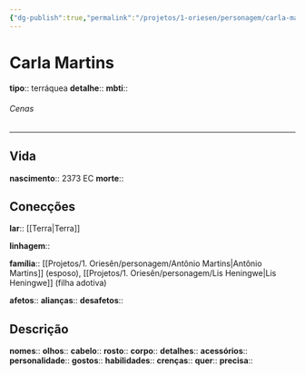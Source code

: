 ```yaml
---
{"dg-publish":true,"permalink":"/projetos/1-oriesen/personagem/carla-martins/","dgHomeLink":true,"dgPassFrontmatter":false}
---
```



# Carla Martins
**tipo**:: terráquea
**detalhe**:: 
**mbti**:: 

###### Cenas



---
## Vida
**nascimento**:: 2373 EC
**morte**:: 


## Conecções
**lar**:: [[Terra|Terra]]

**linhagem**:: 

**família**:: [[Projetos/1. Oriesên/personagem/Antônio Martins|Antônio Martins]] (esposo), [[Projetos/1. Oriesên/personagem/Lis Heningwe|Lis Heningwe]] (filha adotiva)

**afetos**:: 
**alianças**:: 
**desafetos**:: 


## Descrição
**nomes**:: 
**olhos**:: 
**cabelo**:: 
**rosto**:: 
**corpo**:: 
**detalhes**:: 
**acessórios**:: 
**personalidade**:: 
**gostos**:: 
**habilidades**:: 
**crenças**:: 
**quer**:: 
**precisa**:: 
